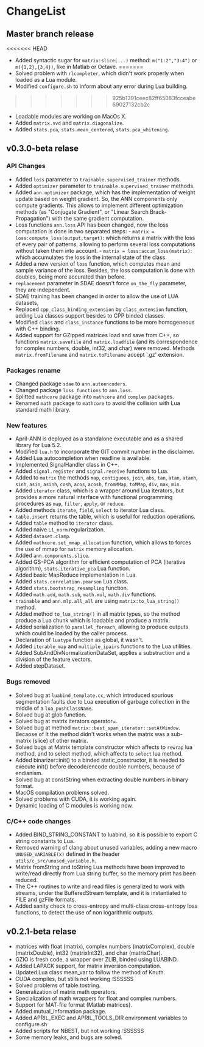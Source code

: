 ChangeList
==========

Master branch release
---------------------

<<<<<<< HEAD
- Added syntactic sugar for `matrix:slice(...)` method: `m("1:2","3:4")` or
  `m({1,2},{3,4})`, like in Matlab or Octave.
=======
- Solved problem with `rlcompleter`, which didn't work properly when loaded as a
  Lua module.
- Modified `configure.sh` to inform about any error during Lua building.
>>>>>>> 925b1391ceec82ff65083fcceabe69027132cb2c
- Loadable modules are working on MacOs X.
- Added `matrix.svd` and `matrix.diagonalize`.
- Added `stats.pca`, `stats.mean_centered`, `stats.pca_whitening`.

v0.3.0-beta relase
------------------

### API Changes

- Added `loss` parameter to `trainable.supervised_trainer` methods.
- Added `optimizer` parameter to `trainable.supervised_trainer` methods.
- Added `ann.optimizer` package, which has the implementation of weight update
  based on weight gradient. So, the ANN components only compute gradients.
  This allows to implement different optimization methods (as "Conjugate
  Gradient", or "Linear Search Brack-Propagation") with the same gradient
  computation.
- Loss functions `ann.loss` API has been changed, now the loss computation is
  done in two separated steps:
      - `matrix = loss:compute_loss(output,target)`: which returns a matrix with
        the loss of every pair of patterns, allowing to perform several loss
		computations without taken them into account.
      - `matrix = loss:accum_loss(matrix)`: which accumulates the loss in the
	    internal state of the class.
- Added a new version of `loss` function, which computes mean and
  sample variance of the loss. Besides, the loss computation is done
  with doubles, being more accurated than before.
- `replacement` parameter in SDAE doesn't force `on_the_fly` parameter, they are
  independent.
- SDAE training has been changed in order to allow the use of LUA datasets,
- Replaced `cpp_class_binding_extension` by `class_extension` function,
  adding Lua classes support besides to CPP binded classes.
- Modified `class` and `class_instance` functions to be more homogeneous
  with C++ binding.
- Added support for GZipped matrices load and save from C++, so functions
  `matrix.savefile` and `matrix.loadfile` (and its correspondence for complex
  numbers, double, int32, and char) were removed. Methods `matrix.fromFilename`
  and `matrix.toFilename` accept '.gz' extension.

### Packages rename

- Changed package `sdae` to `ann.autoencoders`.
- Changed package `loss_functions` to `ann.loss`.
- Splitted `mathcore` package into `mathcore` and `complex` packages.
- Renamed `math` package to `mathcore` to avoid the collision with Lua standard
  math library.

### New features

- April-ANN is deployed as a standalone executable and as a shared library for
  Lua 5.2.
- Modified `lua.h` to incorporate the GIT commit number in the disclaimer.
- Added Lua autocompletion when readline is available.
- Implemented SignalHandler class in C++.
- Added `signal.register` and `signal.receive` functions to Lua.
- Added to `matrix` the methods `map`, `contiguous`, `join`, `abs`, `tan`,
  `atan`, `atanh`, `sinh`, `asin`, `asinh`, `cosh`, `acos`, `acosh`, `fromMMap`,
  `toMMap`, `div`, `max`, `min`.
- Added `iterator` class, which is a wrapper around Lua iterators, but
  provides a more natural interface with functional programming procedures
  as `map`, `filter`, `apply`, or `reduce`.
- Added methods `iterate`, `field`, `select` to iterator Lua class.
- `table.insert` returns the table, which is useful for reduction operations.
- Added `table` method to `iterator` class.
- Added naive `L1_norm` regularization.
- Added `dataset.clamp`.
- Added `mathcore.set_mmap_allocation` function, which allows to forces the
  use of mmap for `matrix` memory allocation.
- Added `ann.components.slice`.
- Added GS-PCA algorithm for efficient computation of PCA (iterative algorithm),
  `stats.iterative_pca` Lua function.
- Added basic MapReduce implementation in Lua.
- Added `stats.correlation.pearson` Lua class.
- Added `stats.bootstrap_resampling` function.
- Added `math.add`, `math.sub`, `math.mul`, `math.div` functions.
- `trainable` and `ann.mlp.all_all` are using `matrix:to_lua_string()`
  method.
- Added method `to_lua_string()` in all matrix types, so the method produce
  a Lua chunk which is loadable and produce a matrix.
- Added serialization to `parallel_foreach`, allowing to produce outputs which
  could be loaded by the caller process.
- Declaration of `luatype` function as global, it wasn't.
- Added `iterable_map` and `multiple_ipairs` functions to the Lua utilities.
- Added SubAndDivNormalizationDataSet, applies a substraction and a division of
  the feature vectors.
- Added stepDataset.

### Bugs removed

- Solved bug at `luabind_template.cc`, which introduced spurious segmentation
  faults due to Lua execution of garbage collection in the middle of a
  `lua_pushClassName`.
- Solved bug at glob function.
- Solved bug at matrix iterators operator=.
- Solved bug at method `matrix::best_span_iterator::setAtWindow`. Becaose of It
  the method didn't works when the matrix was a sub-matrix (slice) of other
  matrix.
- Solved bugs at Matrix template constructor which affects to `rewrap` lua
  method, and to select method, which affects to `select` lua method.
- Added binarizer::init() to a binded static_constructor, it is needed to
  execute init() before decode/encode double numbers, because of endianism.
- Solved bug at constString when extracting double numbers in binary format.
- MacOS compilation problems solved.
- Solved problems with CUDA, it is working again.
- Dynamic loading of C modules is working now.

### C/C++ code changes

- Added BIND_STRING_CONSTANT to luabind, so it is possible to export C string
  constants to Lua.
- Removed warning of clang about unused variables, adding a new macro
  `UNUSED_VARIABLE(x)` defined in the header `utils/c_src/unused_variable.h`.
- Matrix fromString and toString Lua methods have been improved to write/read
  directly from Lua string buffer, so the memory print has been reduced.
- The C++ routines to write and read files is generalized to work with streams,
  under the BufferedStream template, and it is instantiated to FILE and gzFile
  formats.
- Added sanity check to cross-entropy and multi-class cross-entropy loss
  functions, to detect the use of non logarithmic outputs.

v0.2.1-beta relase
------------------

- matrices with float (matrix), complex numbers (matrixComplex), double
  (matrixDouble), int32 (matrixInt32), and char (matrixChar).
- GZIO is fresh code, a wrapper over ZLIB, binded using LUABIND.
- Added LAPACK support, for matrix inversion computation.
- Updated Lua class mean_var to follow the method of Knuth.
- CUDA compiles, but stills not working :SSSSSS
- Solved problems of table.tostring.
- Generalization of matrix math operators.
- Specialization of math wrappers for float and complex numbers.
- Support for MAT-file format (Matlab matrices).
- Added mutual_information package.
- Added APRIL_EXEC and APRIL_TOOLS_DIR environment variables to configure.sh
- Added scripts for NBEST, but not working :SSSSSS
- Some memory leaks, and bugs are solved.
